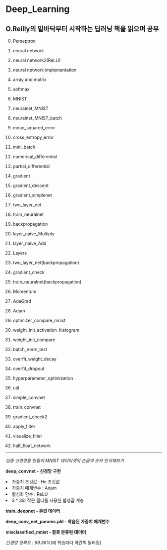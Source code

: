 # Deep_Learning

## O.Reilly의 **밑바닥부터 시작하는 딥러닝** 책을 읽으며 공부

0. Perseptron

1. neural network

2. neural network2(ReLU)

3. neural network implementation

4. array and matrix

5. softmax

6. MNIST

7. neuralnet_MNIST

8. neuralnet_MNIST_batch

9. mean_squared_error

10. cross_entropy_error

11. mini_batch

12. numerical_differential

13. partial_differential

14. gradient

15. gradient_descent

16. gradient_simplenet

17. two_layer_net

18. train_neuralnet

19. backpropagation

20. layer_naive_Multiply

21. layer_naive_Add

22. Layers

23. two_layer_net(backpropagation)

24. gradient_check

25. train_neuralnet(backpropagation)

26. Momentum

27. AdaGrad

28. Adam

29. optimizer_compare_mnist

30. weight_init_activation_histogram

31. weight_init_compare

32. batch_norm_test

33. overfit_weight_decay

34. overfit_dropout

35. hyperparameter_optimization

36. util

37. simple_convnet

38. train_convnet

39. gradient_check2

40. apply_filter

41. visualize_filter

42. half_float_network

__________________________________________

*심층 신경망을 만들어 MNIST 데이터셋의 손글씨 숫자 인식해보기*

**deep_convnet - 신경망 구현** <br>
<li> 가중치 초깃값 : He 초깃값</li>
<li> 가중치 매개변수 : Adam</li>
<li> 활성화 함수 : ReLU</li>
<li> 3 * 3의 작은 필터를 사용한 합성곱 계층</li>


**train_deepnet - 훈련 데이터**

**deep_conv_net_params.pkl - 학습된 가중치 매개변수**

**misclassified_mnist - 잘못 분류된 데이터**


*신경망 정확도 : 99.36%*(매 학습마다 약간씩 달라짐)
